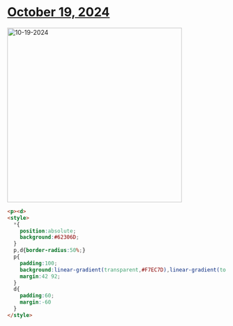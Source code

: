 # [October 19, 2024](https://cssbattle.dev/play/9uGatH9mqIIE1aCc5y3P)

<img src="https://firebasestorage.googleapis.com/v0/b/cssbattleapp.appspot.com/o/user%2Fe6YbeBahWNPT7VpE2rE2p85byxa2%2Ftargets%2Ftarget_3TA0enY@2x.png?alt=media" width="400" alt="10-19-2024" />

```html
<p><d>
<style>
  *{
    position:absolute;
    background:#62306D;
  }
  p,d{border-radius:50%;}
  p{
    padding:100;
    background:linear-gradient(transparent,#F7EC7D),linear-gradient(to left,#F7EC7D 75px,0,#E38F66 125px,0,#F7EC7D);
    margin:42 92;
  }
  d{
    padding:60;
    margin:-60
  }
</style>
```